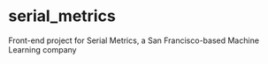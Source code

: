 serial_metrics
==============

Front-end project for Serial Metrics, a San Francisco-based Machine Learning company
